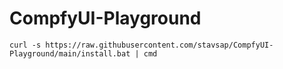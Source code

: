 # CompfyUI-Playground

```shell
curl -s https://raw.githubusercontent.com/stavsap/CompfyUI-Playground/main/install.bat | cmd
```
